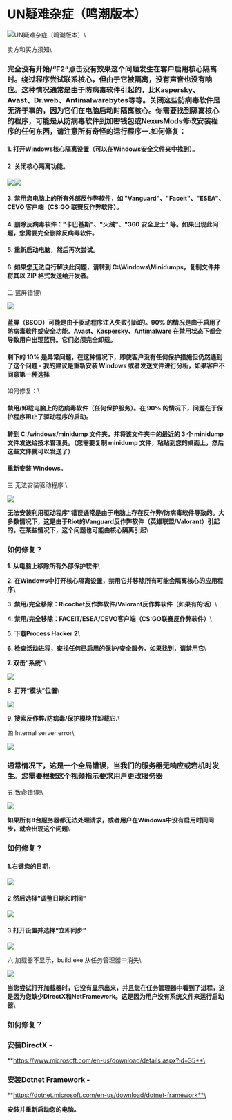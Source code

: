 # UN疑难杂症（鸣潮版本）

![](https://tc-cdn.flowus.cn/oss/9967c7e3-3fd5-44a4-ae01-e5e209c2334b/UN.png?time=1723194900\&token=1fab59f9b633eff691ef05aaa1e04fe05e1e99a1dc135111763c58be6040e3e3\&role=sharePaid\&x-oss-process=image/resize,w\_256/quality,q\_80/)UN疑难杂症（鸣潮版本）\


卖方和买方须知\



### 完全没有开始/“F2”点击没有效果这个问题发生在客户启用核心隔离时。绕过程序尝试联系核心，但由于它被隔离，没有声音也没有响应。这种情况通常是由于防病毒软件引起的，比Kaspersky、Avast、Dr.web、Antimalwarebytes等等。关闭这些防病毒软件是无济于事的，因为它们在电脑启动时隔离核心。你需要找到隔离核心的程序，可能是从防病毒软件到加密钱包或NexusMods修改安装程序的任何东西，请注意所有奇怪的运行程序一.如何修复： 

#### 1. 打开Windows核心隔离设置（可以在Windows安全文件夹中找到）。 

#### 2. 关闭核心隔离功能。 

![](https://tc-cdn.flowus.cn/oss/c2e853b1-3637-4ba2-90ee-44b936e66a0d/ba1bd09c789bb7b389a1207ddd7cbea.png?time=1723194900\&token=e05b791ce9fcbed8a5a07517ca9ac5e86bc5a906cdc6bd1f332a4e9aa17efacd\&role=sharePaid)![](https://tc-cdn.flowus.cn/oss/67a1c4e9-9dda-4277-b20a-ab95c78cd18f/5f1bcdab06c3d347d6bd525bcc9f4f8.png?time=1723194900\&token=97132f04da5684f849f8b0634e68d235fa341bf685d917a0eb7e2e3fdf4ccc41\&role=sharePaid)

#### 3. 禁用您电脑上的所有外部反作弊软件，如 "Vanguard"、"Faceit"、"ESEA"、CEVO 客户端（CS:GO 联赛反作弊软件）。 

#### 4. 删除反病毒软件："卡巴基斯"、"火绒"、"360 安全卫士" 等。如果出现此问题，您需要完全删除反病毒软件。 

#### 5. 重新启动电脑，然后再次尝试。 

#### 6. 如果您无法自行解决此问题，请转到 C:\Windows\Minidumps，复制文件并将其以 ZIP 格式发送给开发者。 

二.蓝屏错误\



![](https://tc-cdn.flowus.cn/oss/ce834988-73d7-49c4-8486-311e7c80c1e9/fe45e37e015fd05ed04de9ac817b020.png?time=1723194900\&token=e76a6171ffaa3ba00127e4fc04814519f072592bc5b9e8752d2d191794f20a9f\&role=sharePaid)

#### 蓝屏（BSOD）可能是由于驱动程序注入失败引起的。90% 的情况是由于启用了防病毒软件或安全功能。Avast、Kaspersky、Antimalware 在禁用状态下都会导致用户出现蓝屏。它们必须完全卸载。 

#### &#x20;

#### 剩下的 10% 是异常问题，在这种情况下，即使客户没有任何保护措施但仍然遇到了这个问题 - 我的建议是重新安装 Windows 或者发送文件进行分析，如果客户不同意第一种选择 

如何修复：\



#### 禁用/卸载电脑上的防病毒软件（任何保护服务）。在 90% 的情况下，问题在于保护程序阻止了驱动程序的启动。 

#### 转到 C:/windows/minidump 文件夹，并将该文件夹中的最近的 3 个 minidump 文件发送给技术管理员。（您需要复制 minidump 文件，粘贴到您的桌面上，然后这些文件就可以发送了） 

#### 重新安装 Windows。 

三.无法安装驱动程序.\



![](https://tc-cdn.flowus.cn/oss/51ebfe0a-dcc1-4e1e-ba6a-ed96efba1f7b/751e7a9b6ff8af1230ec5bda8801d27.png?time=1723194900\&token=da2ab4d878a132218bfb5def501176623675bee75cf97fab9d453d86323a19bf\&role=sharePaid)

**无法安装利用驱动程序”错误通常是由于电脑上存在反作弊/防病毒软件导致的。大多数情况下，这是由于Riot的Vanguard反作弊软件（英雄联盟/Valorant）引起的。在某些情况下，这个问题也可能由核心隔离引起**\


### 如何修复？ 

**1. 从电脑上移除所有外部保护软件**\


**2. 在Windows中打开核心隔离设置，禁用它并移除所有可能会隔离核心的应用程序**\


**3. 禁用/完全移除：Ricochet反作弊软件/Valorant反作弊软件（如果有的话）**\


**4. 禁用/完全移除：FACEIT/ESEA/CEVO客户端（CS:GO联赛反作弊软件）**\


**5. 下载Process Hacker 2**\


**6. 检查活动进程，查找任何已启用的保护/安全服务。如果找到，请禁用它**\


**7. 双击“系统”**\


![](https://tc-cdn.flowus.cn/oss/00636b64-41d0-4f83-8514-2de75f9d7d97/e3b39629589c67757079e8433fc5847.png?time=1723194900\&token=c18288726dc5432c56bd9a6ef7b9162904391d29a375e17998280bb977240baa\&role=sharePaid)

**8. 打开“模块”位置**\


![](https://tc-cdn.flowus.cn/oss/fba185d2-280c-42ae-813e-a5558608839f/cba7a6bd3c67fc14b8b1c35903b60da.png?time=1723194900\&token=fdd476f1064b48c4a9b4a0ea76dc8de7b55fb39d8d303c69c7d44b728e6b105e\&role=sharePaid)

&#x20;**9. 搜索反作弊/防病毒/保护模块并卸载它.**\


&#x20;四.Internal server error\



![](https://tc-cdn.flowus.cn/oss/0810df62-9da7-4f90-adfd-2a2b29986c20/ca598b024181f31df659f331c4c13c3.png?time=1723194900\&token=7bfd15c2c840ab1e701a547e8bf1221e2e154acae98d2bba3714faec5c250f66\&role=sharePaid)

### &#x20;通常情况下，这是一个全局错误，当我们的服务器无响应或宕机时发生。您需要根据这个视频指示要求用户更改服务器 

五.致命错误!\



![](https://tc-cdn.flowus.cn/oss/d2a2840b-3841-4e31-896d-af0bf861b5dc/af72e181ed907a7be5ac597034a3793.png?time=1723194900\&token=7a7c3a6faff79133c2be60c845952296f05fde8bab257e59f70cc8ddd1372251\&role=sharePaid)

**如果所有8台服务器都无法处理请求，或者用户在Windows中没有启用时间同步，就会出现这个问题**\


### 如何修复？ 

#### 1.右键您的日期， 

![](https://tc-cdn.flowus.cn/oss/2542e1c5-37ae-4926-833e-b102facd47d9/9301ecd0d6dbc0db19d7f2ad5a82431.png?time=1723194900\&token=5b4f40ef035362f5713469e9f35bdfe4a1014f4039db930c9a010209f2368114\&role=sharePaid)

#### 2.然后选择“调整日期和时间” 

![](https://tc-cdn.flowus.cn/oss/313d4eb2-ae0c-4198-8d2a-c99b2af39d07/291f13fa78e62822fa10fb4d0180ed5.png?time=1723194900\&token=f06e56fe8743eb3a7616a80b8d0009714af56842bf25bc8249c8cc3d657df03c\&role=sharePaid)

#### 3.打开设置并选择“立即同步” 

![](https://tc-cdn.flowus.cn/oss/5df55bd2-7673-4cb0-9d50-b3d453a91346/97ca674434ba40ec2717b3f9b6014f0.png?time=1723194900\&token=b5152c46cdbeeba22d3b27c5de990287ebfaacf0657301e25f6da2b557ef0095\&role=sharePaid)

六.加载器不显示，build.exe 从任务管理器中消失\



![](https://tc-cdn.flowus.cn/oss/51277dad-4ca5-42de-8fa1-da7646b3815e/107ca84d72e9ee9ead4146422374320.png?time=1723194900\&token=9d6d2cbdbd7a450d683385f0590479b74ec5fe06d1a8f93aecb042052d292ce1\&role=sharePaid)

**当您尝试打开加载器时，它没有显示出来，并且您在任务管理器中看到了进程，这是因为您缺少DirectX和NetFramework。这是因为用户没有系统文件来运行启动器**\


### 如何修复？ 

### 安装DirectX - 

**https://www.microsoft.com/en-us/download/details.aspx?id=35**\


### 安装Dotnet Framework - 

**https://dotnet.microsoft.com/en-us/download/dotnet-framework**\


**安装并重新启动您的电脑。**
